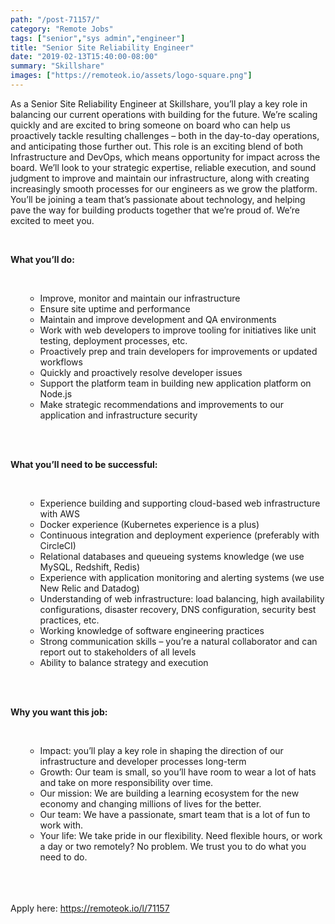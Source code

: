 ```yaml
---
path: "/post-71157/"
category: "Remote Jobs"
tags: ["senior","sys admin","engineer"]
title: "Senior Site Reliability Engineer"
date: "2019-02-13T15:40:00-08:00"
summary: "Skillshare"
images: ["https://remoteok.io/assets/logo-square.png"]
---
```


<p>As a Senior Site Reliability Engineer at Skillshare, you&rsquo;ll play a key role in balancing our current operations with building for the future. We&rsquo;re scaling quickly and are excited to bring someone on board who can help us proactively tackle resulting challenges &ndash; both in the day-to-day operations, and anticipating those further out. This role is an exciting blend of both Infrastructure and DevOps, which means opportunity for impact across the board. We&rsquo;ll look to your strategic expertise, reliable execution, and sound judgment to improve and maintain our infrastructure, along with creating increasingly smooth processes for our engineers as we grow the platform. You&rsquo;ll be joining a team that&rsquo;s passionate about technology, and helping pave the way for building products together that we&rsquo;re proud of. We&rsquo;re excited to meet you.</p><br /><p><strong>What you&rsquo;ll do:</strong></p><br /><ul><ul><li>Improve, monitor and maintain our infrastructure</li><li>Ensure site uptime and performance</li><li>Maintain and improve development and QA environments</li><li>Work with web developers to improve tooling for initiatives like unit testing, deployment processes, etc.</li><li>Proactively prep and train developers for improvements or updated workflows</li><li>Quickly and proactively resolve developer issues</li><li>Support the platform team in building new application platform on Node.js</li><li>Make strategic recommendations and improvements to our application and infrastructure security</li></ul><br /></ul><br /><p><strong>What you&rsquo;ll need to be successful:</strong></p><br /><ul><ul><li>Experience building and supporting cloud-based web infrastructure with AWS</li><li>Docker experience (Kubernetes experience is a plus)</li><li>Continuous integration and deployment experience (preferably with CircleCI)</li><li>Relational databases and queueing systems knowledge (we use MySQL, Redshift, Redis)</li><li>Experience with application monitoring and alerting systems (we use New Relic and Datadog)</li><li>Understanding of web infrastructure: load balancing, high availability configurations, disaster recovery, DNS configuration, security best practices, etc.</li><li>Working knowledge of software engineering practices</li><li>Strong communication skills &ndash; you&rsquo;re a natural collaborator and can report out to stakeholders of all levels</li><li>Ability to balance strategy and execution</li></ul><br /></ul><br /><p><strong>Why you want this job:</strong></p><br /><ul><ul><li>Impact: you&rsquo;ll play a key role in shaping the direction of our infrastructure and developer processes long-term</li><li>Growth: Our team is small, so you&rsquo;ll have room to wear a lot of hats and take on more responsibility over time.</li><li>Our mission: We are building a learning ecosystem for the new economy and changing millions of lives for the better.</li><li>Our team: We have a passionate, smart team that is a lot of fun to work with.</li><li>Your life: We take pride in our flexibility. Need flexible hours, or work a day or two remotely? No problem. We trust you to do what you need to do.</li></ul><br /></ul>

<br/>
<br/>
Apply here: <A HREF="https://remoteok.io/l/71157">https://remoteok.io/l/71157</A>
